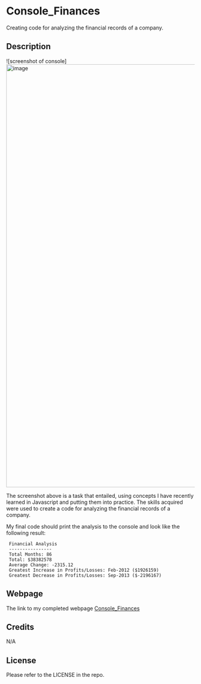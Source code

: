 # Console_Finances
Creating code for analyzing the financial records of a company.

## Description
![screenshot of console]<img width="1127" alt="image" src="https://github.com/AnnamKhalid/Console_Finances/assets/145152059/1cb9e207-e8ba-421e-a3e5-f17791401330">

The screenshot above is a task that entailed, using concepts I have recently learned in Javascript and putting them into practice. The skills acquired were used to create a code for analyzing the financial records of a company. 

My final code should print the analysis to the console and look like the following result:

 ```text
  Financial Analysis 
  ----------------
  Total Months: 86
  Total: $38382578
  Average Change: -2315.12
  Greatest Increase in Profits/Losses: Feb-2012 ($1926159)
  Greatest Decrease in Profits/Losses: Sep-2013 ($-2196167)
  ```
## Webpage

The link to my completed webpage [Console_Finances](http://127.0.0.1:5500/index.html)

## Credits

N/A

## License

Please refer to the LICENSE in the repo.
